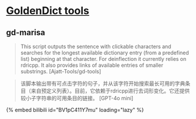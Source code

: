 # [GoldenDict tools](https://github.com/Ajatt-Tools/gd-tools)

## gd-marisa

> This script outputs the sentence with clickable characters and searches for the longest available dictionary entry (from a predefined list) beginning at that character. For deinflection it currently relies on rdricpp. It also provides links of available entries of smaller substrings. [Ajatt-Tools/gd-tools]

> 该脚本输出带有可点击字符的句子，并从该字符开始搜索最长可用的字典条目（来自预定义列表）。目前，它依赖于rdricpp进行去词形变化。它还提供较小子字符串的可用条目的链接。 [GPT-4o mini]

{% embed bilibili id="BV1pC411Y7mu" loading="lazy" %}
